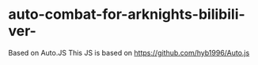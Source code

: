 # auto-combat-for-arknights-bilibili-ver-
Based on Auto.JS
This JS is based on https://github.com/hyb1996/Auto.js
